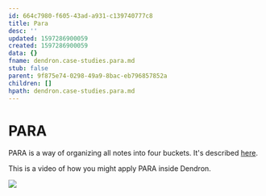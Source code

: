 ```yaml
---
id: 664c7980-f605-43ad-a931-c139740777c8
title: Para
desc: ''
updated: 1597286900059
created: 1597286900059
data: {}
fname: dendron.case-studies.para.md
stub: false
parent: 9f875e74-0298-49a9-8bac-eb796857852a
children: []
hpath: dendron.case-studies.para.md
---
```


# PARA

PARA is a way of organizing all notes into four buckets. It's described [here](https://fortelabs.co/blog/para/).

This is a video of how you might apply PARA inside Dendron. 

<a href="https://youtu.be/vrhBNGMJQwE">
<img src="https://foundation-prod-assetspublic53c57cce-8cpvgjldwysl.s3-us-west-2.amazonaws.com/assets/images/usecase-para.jpg"/>
</a>
